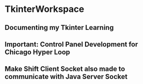 # TkinterWorkspace

## Documenting my Tkinter Learning

## Important: Control Panel Development for Chicago Hyper Loop
## Make Shift Client Socket also made to communicate with Java Server Socket
 
